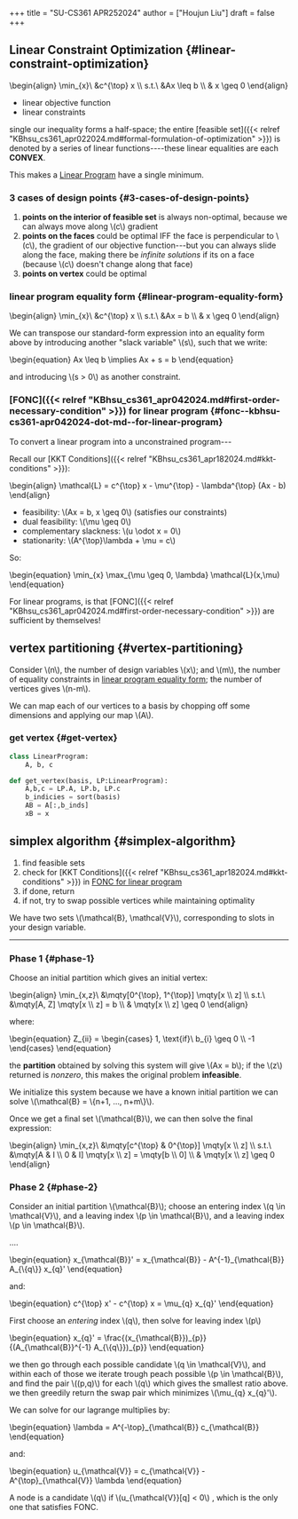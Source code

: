 +++
title = "SU-CS361 APR252024"
author = ["Houjun Liu"]
draft = false
+++

## Linear Constraint Optimization {#linear-constraint-optimization}

\begin{align}
\min\_{x}\ &c^{\top} x \\\\
s.t.\ &Ax \leq b \\\\
& x \geq 0
\end{align}

-   linear objective function
-   linear constraints

single our inequality forms a half-space; the entire [feasible set]({{< relref "KBhsu_cs361_apr022024.md#formal-formulation-of-optimization" >}}) is denoted by a series of linear functions----these linear equalities are each **CONVEX**.

This makes a [Linear Program](#linear-constraint-optimization) have a single minimum.


### 3 cases of design points {#3-cases-of-design-points}

1.  **points on the interior of feasible set** is always non-optimal, because we can always move along \\(c\\) gradient
2.  **points on the faces** could be optimal IFF the face is perpendicular to \\(c\\), the gradient of our objective function---but you can always slide along the face, making there be _infinite solutions_ if its on a face (because \\(c\\) doesn't change along that face)
3.  **points on vertex** could be optimal


### linear program equality form {#linear-program-equality-form}

\begin{align}
\min\_{x}\ &c^{\top} x \\\\
s.t.\ &Ax = b \\\\
& x \geq 0
\end{align}

We can transpose our standard-form expression into an equality form above by introducing another "slack variable" \\(s\\), such that we write:

\begin{equation}
Ax \leq b \implies Ax + s = b
\end{equation}

and introducing \\(s > 0\\) as another constraint.


### [FONC]({{< relref "KBhsu_cs361_apr042024.md#first-order-necessary-condition" >}}) for linear program {#fonc--kbhsu-cs361-apr042024-dot-md--for-linear-program}

To convert a linear program into a unconstrained program---

Recall our [KKT Conditions]({{< relref "KBhsu_cs361_apr182024.md#kkt-conditions" >}}):

\begin{align}
\mathcal{L} = c^{\top} x - \mu^{\top} - \lambda^{\top} (Ax - b)
\end{align}

-   feasibility: \\(Ax = b, x \geq 0\\) (satisfies our constraints)
-   dual feasibility: \\(\mu \geq 0\\)
-   complementary slackness: \\(u \odot x = 0\\)
-   stationarity: \\(A^{\top}\lambda + \mu = c\\)

So:

\begin{equation}
\min\_{x} \max\_{\mu \geq 0, \lambda} \mathcal{L}(x,\mu)
\end{equation}

For linear programs, is that [FONC]({{< relref "KBhsu_cs361_apr042024.md#first-order-necessary-condition" >}}) are sufficient by themselves!


## vertex partitioning {#vertex-partitioning}

Consider \\(n\\), the number of design variables \\(x\\); and \\(m\\), the number of equality constraints in [linear program equality form](#linear-program-equality-form); the number of vertices gives \\(n-m\\).

We can map each of our vertices to a basis by chopping off some dimensions and applying our map \\(A\\).


### get vertex {#get-vertex}

```python
class LinearProgram:
    A, b, c

def get_vertex(basis, LP:LinearProgram):
    A,b,c = LP.A, LP.b, LP.c
    b_indicies = sort(basis)
    AB = A[:,b_inds]
    xB = x
```


## simplex algorithm {#simplex-algorithm}

1.  find feasible sets
2.  check for [KKT Conditions]({{< relref "KBhsu_cs361_apr182024.md#kkt-conditions" >}}) in [FONC for linear program](#fonc--kbhsu-cs361-apr042024-dot-md--for-linear-program)
3.  if done, return
4.  if not, try to swap possible vertices while maintaining optimality

We have two sets \\(\mathcal{B}, \mathcal{V}\\), corresponding to slots in your design variable.

---


### Phase 1 {#phase-1}

Choose an initial partition which gives an initial vertex:

\begin{align}
\min\_{x,z}\ &\mqty[0^{\top}, 1^{\top}] \mqty[x \\\ z] \\\\
s.t.\ &\mqty[A, Z] \mqty[x \\\ z] = b \\\\
& \mqty[x \\\ z] \geq 0
\end{align}

where:

\begin{equation}
Z\_{ii} = \begin{cases}
1, \text{if}\ b\_{i} \geq  0 \\\\
-1
\end{cases}
\end{equation}

the **partition** obtained by solving this system will give \\(Ax = b\\); if the \\(z\\) returned is _nonzero_, this makes the original problem **infeasible**.

We initialize this system because we have a known initial partition we can solve \\(\mathcal{B} = \\{n+1, ..., n+m\\}\\).

Once we get a final set \\(\mathcal{B}\\), we can then solve the final expression:

\begin{align}
\min\_{x,z}\ &\mqty[c^{\top} & 0^{\top}] \mqty[x \\\ z] \\\\
s.t.\ &\mqty[A & I \\\ 0 & I] \mqty[x \\\ z] = \mqty[b \\\ 0] \\\\
& \mqty[x \\\ z] \geq 0
\end{align}


### Phase 2 {#phase-2}

Consider an initial partition \\(\mathcal{B}\\); choose an entering index \\(q \in \mathcal{V}\\), and a leaving index \\(p \in \mathcal{B}\\), and a leaving index \\(p \in \mathcal{B}\\).

....

\begin{equation}
x\_{\mathcal{B}}' = x\_{\mathcal{B}} - A^{-1}\_{\mathcal{B}} A\_{\\{q\\}} x\_{q}'
\end{equation}

and:

\begin{equation}
c^{\top} x' - c^{\top} x = \mu\_{q} x\_{q}'
\end{equation}

First choose an _entering_ index \\(q\\), then solve for leaving index \\(p\\)

\begin{equation}
x\_{q}' = \frac{(x\_{\mathcal{B}})\_{p}}{(A\_{\mathcal{B}}^{-1} A\_{\\{q\\}})\_{p}}
\end{equation}

we then go through each possible candidate \\(q \in \mathcal{V}\\), and within each of those we iterate trough peach possible \\(p \in \mathcal{B}\\), and find the pair \\((p,q)\\) for each \\(q\\) which gives the smallest ratio above. we then greedily return the swap pair which minimizes \\(\mu\_{q} x\_{q}'\\).

We can solve for our lagrange multiplies by:

\begin{equation}
\lambda = A^{-\top}\_{\mathcal{B}} c\_{\mathcal{B}}
\end{equation}

and:

\begin{equation}
u\_{\mathcal{V}} = c\_{\mathcal{V}} - A^{\top}\_{\mathcal{V}} \lambda
\end{equation}

A node is a candidate \\(q\\) if \\(u\_{\mathcal{V}}[q] < 0\\) , which is the only one that satisfies FONC.
